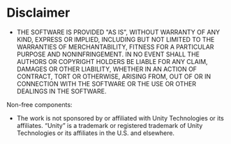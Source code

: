# Disclaimer

* THE SOFTWARE IS PROVIDED "AS IS", WITHOUT WARRANTY OF ANY KIND, EXPRESS OR
  IMPLIED, INCLUDING BUT NOT LIMITED TO THE WARRANTIES OF MERCHANTABILITY,
  FITNESS FOR A PARTICULAR PURPOSE AND NONINFRINGEMENT. IN NO EVENT SHALL THE
  AUTHORS OR COPYRIGHT HOLDERS BE LIABLE FOR ANY CLAIM, DAMAGES OR OTHER
  LIABILITY, WHETHER IN AN ACTION OF CONTRACT, TORT OR OTHERWISE, ARISING FROM,
  OUT OF OR IN CONNECTION WITH THE SOFTWARE OR THE USE OR OTHER DEALINGS IN
  THE SOFTWARE.

Non-free components:

* The work is not sponsored by or affiliated with Unity Technologies or its affiliates. “Unity” is a trademark or registered trademark of Unity Technologies or its affiliates in the U.S. and elsewhere.